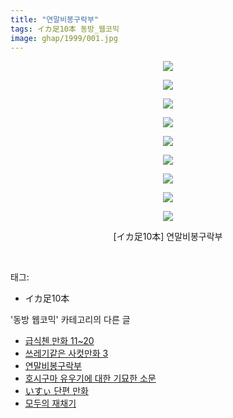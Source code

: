 ```yaml
---
title: "연말비봉구락부"
tags: イカ足10本 동방_웹코믹
image: ghap/1999/001.jpg
---
```

<div class="article">
<p style="text-align: center; clear: none; float: none;"><img src="{{ site.nasurl }}/ghap/1999/001.jpg"/></p>
<p style="text-align: center; clear: none; float: none;"><img src="{{ site.nasurl }}/ghap/1999/002.jpg"/></p>
<p style="text-align: center; clear: none; float: none;"><img src="{{ site.nasurl }}/ghap/1999/003.jpg"/></p>
<p style="text-align: center; clear: none; float: none;"><img src="{{ site.nasurl }}/ghap/1999/004.jpg"/></p>
<p style="text-align: center; clear: none; float: none;"><img src="{{ site.nasurl }}/ghap/1999/005.jpg"/></p>
<p style="text-align: center; clear: none; float: none;"><img src="{{ site.nasurl }}/ghap/1999/006.jpg"/></p>
<p style="text-align: center; clear: none; float: none;"><img src="{{ site.nasurl }}/ghap/1999/007.jpg"/></p>
<p style="text-align: center; clear: none; float: none;"><img src="{{ site.nasurl }}/ghap/1999/008.jpg"/></p>
<p style="text-align: center; clear: none; float: none;"><img src="{{ site.nasurl }}/ghap/1999/009.jpg"/></p>
<p style="text-align: center; clear: none; float: none;">[イカ足10本] 연말비봉구락부</p>
<p><br/></p>
</div><div class="tagTrail">
<p>태그: </p>
<ul>
<li>イカ足10本</li>
</ul>
</div><div class="another">
<p>'동방 웹코믹' 카테고리의 다른 글</p>
<ul>
<li><a href="/2016-09-05-ghap_2005">급식첸 만화 11~20</a></li>
<li><a href="/2016-09-05-ghap_2004">쓰레기같은 사컷만화 3</a></li>
<li><a href="/2016-09-04-ghap_1999">연말비봉구락부</a></li>
<li><a href="/2016-09-04-ghap_1998">호시구마 유우기에 대한 기묘한 소문</a></li>
<li><a href="/2016-09-03-ghap_1974">いすぃ 단편 만화</a></li>
<li><a href="/2016-08-31-ghap_1942">모두의 재채기</a></li>
</ul>
</div><div class="cb_module cb_fluid">
<div class="cb_wrt cb_profile">
</div><!-- commentList close -->
</div>